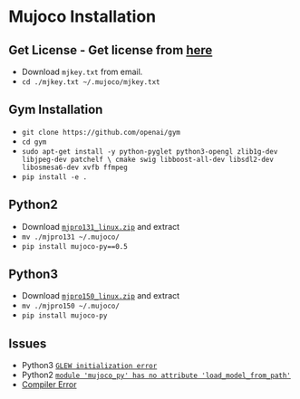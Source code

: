 # Mujoco Installation 

## Get License - Get license from [here](https://www.roboti.us/license.html)
- Download `mjkey.txt` from email.
- `cd ./mjkey.txt ~/.mujoco/mjkey.txt`

## Gym Installation
- `git clone https://github.com/openai/gym`
- `cd gym`
- `sudo apt-get install -y python-pyglet python3-opengl zlib1g-dev libjpeg-dev patchelf \
        cmake swig libboost-all-dev libsdl2-dev libosmesa6-dev xvfb ffmpeg`
- `pip install -e .`

## Python2
- Download [`mjpro131_linux.zip`](https://www.roboti.us/download/mjpro131_linux.zip) and extract
- `mv ./mjpro131 ~/.mujoco/`
- `pip install mujoco-py==0.5`

## Python3
- Download [`mjpro150_linux.zip`](https://www.roboti.us/download/mjpro150_linux.zip) and extract
- `mv ./mjpro150 ~/.mujoco/`
- `pip install mujoco-py`

## Issues
- Python3 [`GLEW initialization error`](https://github.com/openai/mujoco-py/pull/145) 
- Python2 [`module 'mujoco_py' has no attribute 'load_model_from_path'`](https://github.com/openai/mujoco-py/issues/261)
- [Compiler Error](https://github.com/openai/mujoco-py/issues/180)
